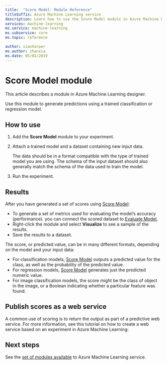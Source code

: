 ```yaml
---
title:  "Score Model: Module Reference"
titleSuffix: Azure Machine Learning service
description: Learn how to use the Score Model module in Azure Machine Learning service to generate predictions using a trained classification or regression model.
services: machine-learning
ms.service: machine-learning
ms.subservice: core
ms.topic: reference

author: xiaoharper
ms.author: zhanxia
ms.date: 05/02/2019
---
```

# Score Model module

This article describes a module in Azure Machine Learning designer.

Use this module to generate predictions using a trained classification or regression model.

## How to use

1. Add the **Score Model** module to your experiment.

2. Attach a trained model and a dataset containing new input data. 

    The data should be in a format compatible with the type of trained model you are using. The schema of the input dataset should also generally match the schema of the data used to train the model.

3. Run the experiment.

## Results

After you have generated a set of scores using [Score Model](./score-model.md):

+ To generate a set of metrics used for evaluating the model’s accuracy (performance).  you can connect the scored dataset to [Evaluate Model](./evaluate-model.md), 
+ Right-click the module and select **Visualize** to see a sample of the results.
+ Save the results to a dataset.

The score, or predicted value, can be in many different formats, depending on the model and your input data:

- For classification models, [Score Model](./score-model.md) outputs a predicted value for the class, as well as the probability of the predicted value.
- For regression models, [Score Model](./score-model.md) generates just the predicted numeric value.
- For image classification models, the score might be the class of object in the image, or a Boolean indicating whether a particular feature was found.

## Publish scores as a web service

A common use of scoring is to return the output as part of a predictive web service. For more information, see this tutorial on how to create a web service based on an experiment in Azure Machine Learning:


## Next steps

See the [set of modules available](module-reference.md) to Azure Machine Learning service. 